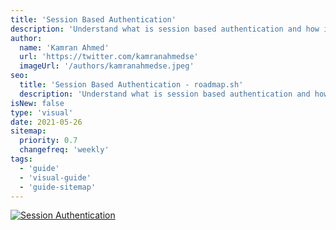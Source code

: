 ```yaml
---
title: 'Session Based Authentication'
description: 'Understand what is session based authentication and how it is implemented'
author:
  name: 'Kamran Ahmed'
  url: 'https://twitter.com/kamranahmedse'
  imageUrl: '/authors/kamranahmedse.jpeg'
seo:
  title: 'Session Based Authentication - roadmap.sh'
  description: 'Understand what is session based authentication and how it is implemented'
isNew: false
type: 'visual'
date: 2021-05-26
sitemap:
  priority: 0.7
  changefreq: 'weekly'
tags:
  - 'guide'
  - 'visual-guide'
  - 'guide-sitemap'
---
```


[![Session Authentication](/guides/session-authentication.png)](/guides/session-authentication.png)
